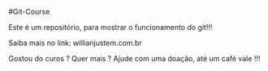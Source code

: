 #Git-Course

Este é um repositório, para mostrar o funcionamento do git!!!

Saiba mais no link: willianjustem.com.br

Gostou do curos ? Quer mais ? Ajude com uma doação, até um café vale !!!
